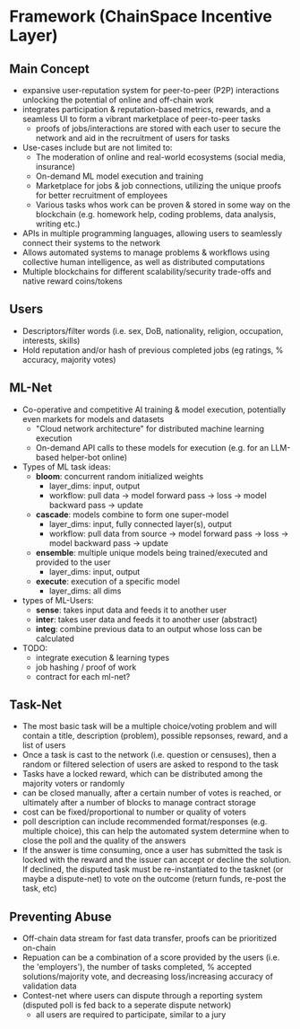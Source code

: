 # Framework (ChainSpace Incentive Layer)

## Main Concept
- expansive user-reputation system for peer-to-peer (P2P) interactions unlocking the potential of online and off-chain work
- integrates participation & reputation-based metrics, rewards, and a seamless UI to form a vibrant marketplace of peer-to-peer tasks
  - proofs of jobs/interactions are stored with each user to secure the network and aid in the recruitment of users for tasks
- Use-cases include but are not limited to:
  - The moderation of online and real-world ecosystems (social media, insurance)
  - On-demand ML model execution and training
  - Marketplace for jobs & job connections, utilizing the unique proofs for better recruitment of employees
  - Various tasks whos work can be proven & stored in some way on the blockchain (e.g. homework help, coding problems, data analysis, writing etc.)
- APIs in multiple programming languages, allowing users to seamlessly connect their systems to the network
- Allows automated systems to manage problems & workflows using collective human intelligence, as well as distributed computations
- Multiple blockchains for different scalability/security trade-offs and native reward coins/tokens

## Users
- Descriptors/filter words (i.e. sex, DoB, nationality, religion, occupation, interests, skills)
- Hold reputation and/or hash of previous completed jobs (eg ratings, % accuracy, majority votes)
 
## ML-Net
- Co-operative and competitive AI training & model execution, potentially even markets for models and datasets
  -  "Cloud network architecture" for distributed machine learning execution
  -  On-demand API calls to these models for execution (e.g. for an LLM-based helper-bot online)
- Types of ML task ideas:
  - **bloom**: concurrent random initialized weights
    - layer_dims: input, output
    - workflow: pull data -> model forward pass -> loss -> model backward pass -> update
  - **cascade**: models combine to form one super-model
    - layer_dims: input, fully connected layer(s), output
    - workflow: pull data from source -> model forward pass -> loss -> model backward pass -> update
  - **ensemble**: multiple unique models being trained/executed and provided to the user
    - layer_dims: input, output
  - **execute**: execution of a specific model
    - layer_dims: all dims
- types of ML-Users:
  - **sense**: takes input data and feeds it to another user
  - **inter**: takes user data and feeds it to another user (abstract)
  - **integ**: combine previous data to an output whose loss can be calculated
- TODO:
  - integrate execution & learning types
  - job hashing / proof of work
  - contract for each ml-net?
  
## Task-Net
- The most basic task will be a multiple choice/voting problem and will contain a title, description (problem), possible
  repsonses, reward, and a list of users
- Once a task is cast to the network (i.e. question or censuses), then a random or filtered selection of users are asked
  to respond to the task
- Tasks have a locked reward, which can be distributed among the majority voters or randomly
- can be closed manually, after a certain number of votes is reached, or ultimately after a number of blocks to manage contract storage
- cost can be fixed/proportional to number or quality of voters 
- poll description can include recommended format/responses (e.g. multiple choice), this can help the automated system 
  determine when to close the poll and the quality of the answers
- If the answer is time consuming, once a user has submitted the task is locked with the reward and the issuer can 
  accept or decline the solution. If declined, the disputed task must be re-instantiated to the tasknet (or maybe a 
  dispute-net) to vote on the outcome (return funds, re-post the task, etc)

## Preventing Abuse
- Off-chain data stream for fast data transfer, proofs can be prioritized on-chain
- Repuation can be a combination of a score provided by the users (i.e. the 'employers'), the number of tasks completed, % accepted solutions/majority vote, and decreasing loss/increasing accuracy of validation data
- Contest-net where users can dispute through a reporting system (disputed poll is fed back to a seperate dispute network)
  - all users are required to participate, similar to a jury